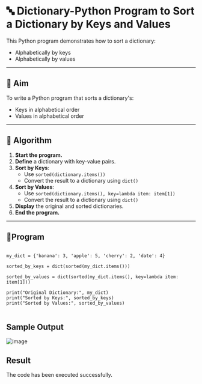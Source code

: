 # 🔤 Dictionary-Python Program to Sort a Dictionary by Keys and Values

This Python program demonstrates how to sort a dictionary:
- Alphabetically by keys
- Alphabetically by values

---

## 🎯 Aim

To write a Python program that sorts a dictionary's:
- Keys in alphabetical order
- Values in alphabetical order

---

## 🧠 Algorithm

1. **Start the program.**
2. **Define** a dictionary with key-value pairs.
3. **Sort by Keys**:
   - Use `sorted(dictionary.items())`
   - Convert the result to a dictionary using `dict()`
4. **Sort by Values**:
   - Use `sorted(dictionary.items(), key=lambda item: item[1])`
   - Convert the result to a dictionary using `dict()`
5. **Display** the original and sorted dictionaries.
6. **End the program.**

---

## 🧪Program
```

my_dict = {'banana': 3, 'apple': 5, 'cherry': 2, 'date': 4}

sorted_by_keys = dict(sorted(my_dict.items()))

sorted_by_values = dict(sorted(my_dict.items(), key=lambda item: item[1]))

print("Original Dictionary:", my_dict)
print("Sorted by Keys:", sorted_by_keys)
print("Sorted by Values:", sorted_by_values)


```
## Sample Output
![image](https://github.com/user-attachments/assets/7a0096e9-8c17-44b5-ba93-f08b43682645)

## Result
The code has been executed successfully.
